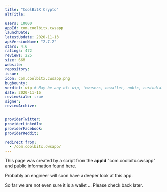 ```yaml
---
title: "CoolBitX Crypto"
altTitle: 

users: 10000
appId: com.coolbitx.cwsapp
launchDate: 
latestUpdate: 2020-11-13
apkVersionName: "2.7.2"
stars: 4.6
ratings: 472
reviews: 225
size: 66M
website: 
repository: 
issue: 
icon: com.coolbitx.cwsapp.png
bugbounty: 
verdict: wip # May be any of: wip, fewusers, nowallet, nobtc, custodial, nosource, nonverifiable, reproducible, bounty, defunct
date: 2020-11-16
reviewStale: true
signer: 
reviewArchive:


providerTwitter: 
providerLinkedIn: 
providerFacebook: 
providerReddit: 

redirect_from:
  - /com.coolbitx.cwsapp/
---
```



This page was created by a script from the **appId** "com.coolbitx.cwsapp" and public
information found
[here](https://play.google.com/store/apps/details?id=com.coolbitx.cwsapp).

Probably an engineer will soon have a deeper look at this app.

So far we are not even sure it is a wallet ... Please check back later.
